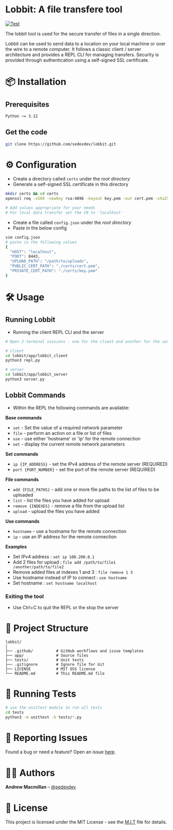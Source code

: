 # Lobbit: A file transfere tool

[![Test](https://github.com/sedexdev/lobbit/actions/workflows/test.yml/badge.svg)](https://github.com/sedexdev/lobbit/actions/workflows/test.yml)

The lobbit tool is used for the secure transfer of files in a single direction.

Lobbit can be used to send data to a location on your local machine or over the wire to a remote computer. It follows a classic client / server architecture and provides a REPL CLI for managing transfers. Security is provided through authentication using a self-signed SSL certificate.

# 📦 Installation

## Prerequisites

```bash
Python >= 3.12
```

## Get the code

```bash
git clone https://github.com/sedexdev/lobbit.git
```

# ⚙️ Configuration

- Create a directory called `certs` under the _root directory_
- Generate a self-signed SSL certificate in this directory

```bash
mkdir certs && cd certs
openssl req -x509 -newkey rsa:4096 -keyout key.pem -out cert.pem -sha256 -days 365 -nodes

# Add values appropriate for your needs
# For local data transfer set the CN to 'localhost'
```

- Create a file called `config.json` under the _root directory_
- Paste in the below config

```bash
vim config.json
# paste in the following values
{
  "HOST": "localhost",
  "PORT": 8443,
  "UPLOAD_PATH": "/path/to/uploads",
  "PUBLIC_CERT_PATH": "./certs/cert.pem",
  "PRIVATE_CERT_PATH": "./certs/key.pem"
}
```

# 🛠️ Usage

## Running Lobbit

- Running the client REPL CLI and the server

```bash
# Open 2 terminal sessions - one for the client and another for the server

# client
cd lobbit/app/lobbit_client
python3 repl.py

# server
cd lobbit/app/lobbit_server
python3 server.py
```

## Lobbit Commands

- Within the REPL the following commands are available:

**Base commands**

- `set` - Set the value of a required network parameter
- `file` - perform an action on a file or list of files
- `use` - use either 'hostname' or 'ip' for the remote connection
- `net` - display the current remote network parameters

**Set commands**

- `ip {IP_ADDRESS}` - set the IPv4 address of the remote server (REQUIRED)
- `port {PORT_NUMBER}` - set the port of the remote server (REQUIRED)

**File commands**

- `add {FILE_PATHS}` - add one or more file paths to the list of files to be uploaded
- `list` - list the files you have added for upload
- `remove {INDEXES}` - remove a file from the upload list
- `upload` - upload the files you have added

**Use commands**

- `hostname` - use a hostname for the remote connection
- `ip` - use an IP address for the remote connection

**Examples**

- Set IPv4 address : `set ip 100.200.0.1`
- Add 2 files for upload : `file add /path/to/file1 /another/path/to/file2`
- Remove added files at indexes 1 and 3 : `file remove 1 3`
- Use hostname instead of IP to connect : `use hostname`
- Set hostname : `set hostname localhost`

### Exiting the tool

- Use Ctrl+C to quit the REPL or the stop the server

# 📂 Project Structure

```
lobbit/
│
├── .github/          # GitHub workflows and issue templates
├── app/              # Source files
├── tests/            # Unit tests
├── .gitignore        # Ignore file for Git
├── LICENSE           # MIT OSS license
└── README.md         # This README.md file
```

# 🧪 Running Tests

```bash
# use the unittest module to run all tests
cd tests
python3 -m unittest -b tests/*.py
```

# 🐛 Reporting Issues

Found a bug or need a feature? Open an issue [here](https://github.com/sedexdev/lobbit/issues).

# 🧑‍💻 Authors

**Andrew Macmillan** – [@sedexdev](https://github.com/sedexdev)

# 📜 License

This project is licensed under the MIT License - see the [M.I.T](https://github.com/sedexdev/lobbit/blob/main/LICENSE) file for details.
